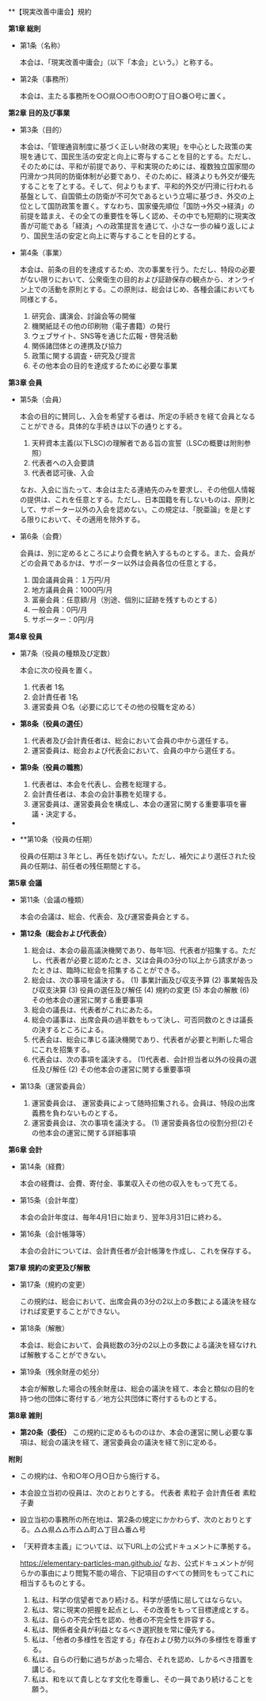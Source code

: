 
**【現実改善中庸会】規約

**第1章 総則**

- 第1条（名称）
    
    本会は、「現実改善中庸会」（以下「本会」という。）と称する。
    
- 第2条（事務所）
    
    本会は、主たる事務所を○○県○○市○○町○丁目○番○号に置く。
    

**第2章 目的及び事業**

- 第3条（目的）
    
    本会は、「管理通貨制度に基づく正しい財政の実現」を中心とした政策の実現を通じて、国民生活の安定と向上に寄与することを目的とする。ただし、そのためには、平和が前提であり、平和実現のためには、複数独立国家間の円滑かつ共同的防衛体制が必要であり、そのために、経済よりも外交が優先することを了とする。そして、何よりもまず、平和的外交が円滑に行われる基盤として、自国領土の防衛が不可欠であるという立場に基づき、外交の上位として国防政策を置く。すなわち、国家優先順位「国防→外交→経済」の前提を踏まえ、その全ての重要性を等しく認め、その中でも短期的に現実改善が可能である「経済」への政策提言を通じて、小さな一歩の繰り返しにより、国民生活の安定と向上に寄与することを目的とする。
        
- 第4条（事業）
    
    本会は、前条の目的を達成するため、次の事業を行う。ただし、特段の必要がない限りにおいて、公衆衛生の目的および証跡保存の観点から、オンライン上での活動を原則とする。この原則は、総会はじめ、各種会議においても同様とする。
    
    1. 研究会、講演会、討論会等の開催
    2. 機関紙誌その他の印刷物（電子書籍）の発行
    3. ウェブサイト、SNS等を通じた広報・啓発活動
    4. 関係諸団体との連携及び協力
    5. 政策に関する調査・研究及び提言
    6. その他本会の目的を達成するために必要な事業

**第3章 会員**

- 第5条（会員）
    
    本会の目的に賛同し、入会を希望する者は、所定の手続きを経て会員となることができる。具体的な手続きは以下の通りとする。
    1. 天秤資本主義(以下LSC)の理解者である旨の宣誓（LSCの概要は附則参照）
    2. 代表者への入会要請
    3. 代表者認可後、入会

    なお、入会に当たって、本会は主たる連絡先のみを要求し、その他個人情報の提供は、これを任意とする。ただし、日本国籍を有しないものは、原則として、サポーター以外の入会を認めない。この規定は、「脱亜論」を是とする限りにおいて、その適用を除外する。
    
- 第6条（会費）
    
    会員は、別に定めるところにより会費を納入するものとする。また、会員がどの会員であるかは、サポーター以外は会員各位の任意とする。
    1. 国会議員会員：１万円/月
    2. 地方議員会員：1000円/月
    3. 富豪会員：任意額/月（別途、個別に証跡を残すものとする）
    4. 一般会員：0円/月
    5. サポーター：0円/月    
    

**第4章 役員**

- 第7条（役員の種類及び定数）
    
    本会に次の役員を置く。
    
    1. 代表者 1名
    2. 会計責任者 1名
    3. 運営委員 ○名（必要に応じてその他の役職を定める）


- **第8条（役員の選任）**
    
    1. 代表者及び会計責任者は、総会において会員の中から選任する。
    2. 運営委員は、総会および代表会において、会員の中から選任する。


- **第9条（役員の職務）**
    
    1. 代表者は、本会を代表し、会務を総理する。
    2. 会計責任者は、本会の会計事務を処理する。
    3. 運営委員は、運営委員会を構成し、本会の運営に関する重要事項を審議・決定する。
-
 - **第10条（役員の任期）
    
    役員の任期は３年とし、再任を妨げない。ただし、補欠により選任された役員の任期は、前任者の残任期間とする。
    

**第5章 会議**

- 第11条（会議の種類）
    
    本会の会議は、総会、代表会、及び運営委員会とする。
    
        
- **第12条（総会および代表会）**
    
    1. 総会は、本会の最高議決機関であり、毎年1回、代表者が招集する。ただし、代表者が必要と認めたとき、又は会員の3分の1以上から請求があったときは、臨時に総会を招集することができる。
    2. 総会は、次の事項を議決する。 (1) 事業計画及び収支予算 (2) 事業報告及び収支決算 (3) 役員の選任及び解任 (4) 規約の変更 (5) 本会の解散 (6) その他本会の運営に関する重要事項
    3. 総会の議長は、代表者がこれにあたる。
    4. 総会の議事は、出席会員の過半数をもって決し、可否同数のときは議長の決するところによる。
    5. 代表会は、総会に準じる議決機関であり、代表者が必要と判断した場合にこれを招集する。
    6. 代表会は、次の事項を議決する。 (1)代表者、会計担当者以外の役員の選任及び解任 (2) その他本会の運営に関する重要事項

- 第13条（運営委員会）
    
    1. 運営委員会は、 運営委員によって随時招集される。会員は、特段の出席義務を負わないものとする。
    2. 運営委員会は、次の事項を議決する。 (1)  運営委員各位の役割分担(2)その他本会の運営に関する詳細事項
    

**第6章 会計**

- 第14条（経費）
    
    本会の経費は、会費、寄付金、事業収入その他の収入をもって充てる。
    
- 第15条（会計年度）
    
    本会の会計年度は、毎年4月1日に始まり、翌年3月31日に終わる。
    
- 第16条（会計帳簿等）
    
    本会の会計については、会計責任者が会計帳簿を作成し、これを保存する。
    

**第7章 規約の変更及び解散**

- 第17条（規約の変更）
    
    この規約は、総会において、出席会員の3分の2以上の多数による議決を経なければ変更することができない。
    
- 第18条（解散）
    
    本会は、総会において、会員総数の3分の2以上の多数による議決を経なければ解散することができない。
    
- 第19条（残余財産の処分）
    
    本会が解散した場合の残余財産は、総会の議決を経て、本会と類似の目的を持つ他の団体に寄付する／地方公共団体に寄付するものとする。
    

**第8章 雑則**

- **第20条（委任）** この規約に定めるもののほか、本会の運営に関し必要な事項は、総会の議決を経て、運営委員会の議決を経て別に定める。

**附則**

- この規約は、令和○年○月○日から施行する。
- 本会設立当初の役員は、次のとおりとする。
   代表者 素粒子 
   会計責任者 素粒子妻
- 設立当初の事務所の所在地は、第2条の規定にかかわらず、次のとおりとする。△△県△△市△△町△丁目△番△号
- 「天秤資本主義」については、以下URL上の公式ドキュメントに準拠する。

  https://elementary-particles-man.github.io/
なお、公式ドキュメントが何らかの事由により閲覧不能の場合、下記項目のすべての賛同をもってこれに相当するものとする。

    1. 私は、科学の信望者であり続ける。科学が感情に屈してはならない。
    2. 私は、常に現実の把握を起点とし、その改善をもって目標達成とする。
    3. 私は、自らの不完全性を認め、他者の不完全性を許容する。
    4. 私は、関係者全員が利益となるべき選択肢を常に優先する。
    5. 私は、「他者の多様性を否定する」存在および勢力以外の多様性を尊重する。
    6. 私は、自らの行動に過ちがあった場合、それを認め、しかるべき措置を講じる。
    7. 私は、和を以て貴しとなす文化を尊重し、その一員であり続けることを願う。
    
